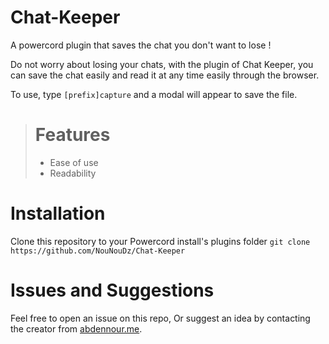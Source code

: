 # Chat-Keeper
A powercord plugin that saves the chat you don't want to lose !

Do not worry about losing your chats, with the plugin of Chat Keeper, you can save the chat easily and read it at any time easily through the browser.

To use, type `[prefix]capture` and a modal will appear to save the file.

> # Features 
> - Ease of use
> - Readability

# Installation
Clone this repository to your Powercord install's plugins folder
```git clone https://github.com/NouNouDz/Chat-Keeper```

# Issues and Suggestions
Feel free to open an issue on this repo,
Or suggest an idea by contacting the creator from [abdennour.me](https://abdennour.mez).